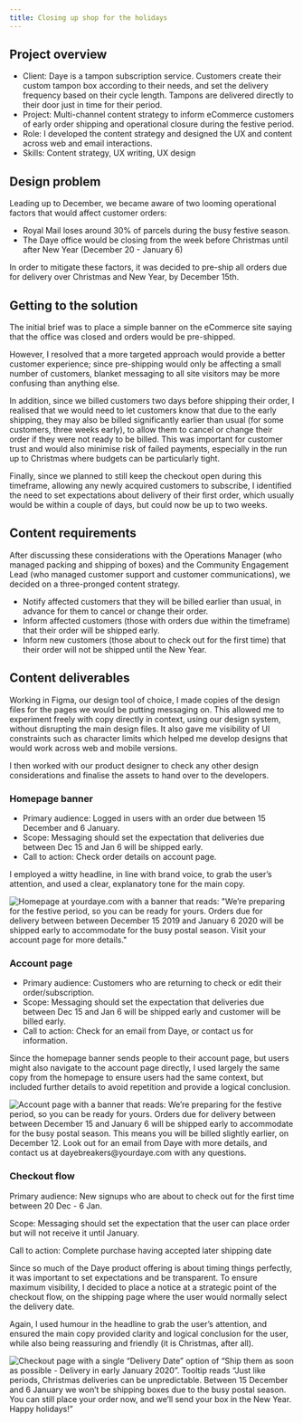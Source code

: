 ```yaml
---
title: Closing up shop for the holidays
---
```


<link rel="stylesheet" href="/../style.css">

## Project overview

* Client: Daye is a tampon subscription service. Customers create their custom tampon box according to their needs, and set the delivery frequency based on their cycle length. Tampons are delivered directly to their door just in time for their period.
* Project: Multi-channel content strategy to inform eCommerce customers of early order shipping and operational closure during the festive period.
* Role: I developed the content strategy and designed the UX and content across web and email interactions. 
* Skills: Content strategy, UX writing, UX design

## Design problem
Leading up to December, we became aware of two looming operational factors that would affect customer orders:

* Royal Mail loses around 30% of parcels during the busy festive season.
* The Daye office would be closing from the week before Christmas until after New Year (December 20 - January 6)

In order to mitigate these factors, it was decided to pre-ship all orders due for delivery over Christmas and New Year, by December 15th.

## Getting to the solution
The initial brief was to place a simple banner on the eCommerce site saying that the office was closed and orders would be pre-shipped.

However, I resolved that a more targeted approach would provide a better customer experience; since pre-shipping would only be affecting a small number of customers, blanket messaging to all site visitors may be more confusing than anything else.

In addition, since we billed customers two days before shipping their order, I realised that we would need to let customers know that due to the early shipping, they may also be billed significantly earlier than usual (for some customers, three weeks early), to allow them to cancel or change their order if they were not ready to be billed. This was important for customer trust and would also minimise risk of failed payments, especially in the run up to Christmas where budgets can be particularly tight.

Finally, since we planned to still keep the checkout open during this timeframe, allowing any newly acquired customers to subscribe, I identified the need to set expectations about delivery of their first order, which usually would be within a couple of days, but could now be up to two weeks.

## Content requirements
After discussing these considerations with the Operations Manager (who managed packing and shipping of boxes) and the Community Engagement Lead (who managed customer support and customer communications), we decided on a three-pronged content strategy. 

* Notify affected customers that they will be billed earlier than usual, in advance for them to cancel or change their order.
* Inform affected customers (those with orders due within the timeframe) that their order will be shipped early.
* Inform new customers (those about to check out for the first time) that their order will not be shipped until the New Year.

## Content deliverables
Working in Figma, our design tool of choice, I made copies of the design files for the pages we would be putting messaging on. This allowed me to experiment freely with copy directly in context, using our design system, without disrupting the main design files. It also gave me visibility of UI constraints such as character limits which helped me develop designs that would work across web and mobile versions. 

I then worked with our product designer to check any other design considerations and finalise the assets to hand over to the developers. 

### Homepage banner
* Primary audience: Logged in users with an order due between 15 December and 6 January.
* Scope: Messaging should set the expectation that deliveries due between Dec 15 and Jan 6 will be shipped early.
* Call to action: Check order details on account page.

I employed a witty headline, in line with brand voice, to grab the user’s attention, and used a clear, explanatory tone for the main copy.

![Homepage at yourdaye.com with a banner that reads: "We’re preparing for the festive period, so you can be ready for yours. Orders due for delivery between between December 15 2019 and January 6 2020 will be shipped early to accommodate for the busy postal season.  Visit your account page for more details."](https://user-images.githubusercontent.com/12902836/192861652-20b67ea0-b252-45d7-bd25-aa75d952fc62.jpeg)



### Account page
* Primary audience: Customers who are returning to check or edit their order/subscription.
* Scope: Messaging should set the expectation that deliveries due between Dec 15 and Jan 6 will be shipped early and customer will be billed early.
* Call to action: Check for an email from Daye, or contact us for information.

Since the homepage banner sends people to their account page, but users might also navigate to the account page directly, I used largely the same copy from the homepage to ensure users had the same context, but included further details to avoid repetition and provide a logical conclusion.


![Account page with a banner that reads: We’re preparing for the festive period, so you can be ready for yours. Orders due for delivery between between December 15 and January 6 will be shipped early to accommodate for the busy postal season.  This means you will be billed slightly earlier, on December 12. Look out for an email from Daye with more details, and contact us at dayebreakers@yourdaye.com with any questions.](https://user-images.githubusercontent.com/12902836/192861710-e3b2cb23-215d-4938-8de9-3857d7dce13c.jpeg)


### Checkout flow
Primary audience: New signups who are about to check out for the first time between 20 Dec - 6 Jan.

Scope: Messaging should set the expectation that the user can place order but will not receive it until January.

Call to action: Complete purchase having accepted later shipping date

Since so much of the Daye product offering is about timing things perfectly, it was important to set expectations and be transparent. To ensure maximum visibility, I decided to place a notice at a strategic point of the checkout flow, on the shipping page where the user would normally select the delivery date. 

Again, I used humour in the headline to grab the user’s attention, and ensured the main copy provided clarity and logical conclusion for the user, while also being reassuring and friendly (it is Christmas, after all).

![Checkout page with a single “Delivery Date” option of “Ship them as soon as possible - Delivery in early January 2020”. Tooltip reads “Just like periods, Christmas deliveries can be unpredictable. Between 15 December and 6 January we won’t be shipping boxes due to the busy postal season. You can still place your order now, and we’ll send your box in the New Year. Happy holidays!”](https://user-images.githubusercontent.com/12902836/192861737-f3a6d307-03aa-4137-803f-e0fe0777761c.jpeg)
